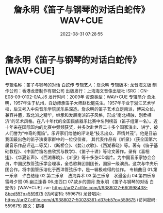 ﻿---
title: 詹永明《笛子与钢琴的对话白蛇传》WAV+CUE
date: 2022-08-31 07:28:55
categories: 古典音乐、新世纪、纯音雅乐
tags: 纯音雅乐
---
# 詹永明《笛子与钢琴的对话白蛇传》[WAV+CUE]

专辑名称：笛子与钢琴的对话 白蛇传
专辑艺人：詹永明
专辑版本: 龙音海文版
制作公司：香港龙音制作有限公司
出版发行：上海海文音像出版社
ISRC：CN-E08-09-0102-0/A.J6
发行时间：2009年
资源类型：WAV+CUE
专辑简介
詹永明，1957年生于杭州，自幼师承笛子大师赵松庭先生。1957年毕业于浙江艺术学校，后又考入中央音乐学院民乐系深造。詹永明的笛子艺术立足南派，博采众长，兼容并蓄，取北派之精华，继承和发展南派笛子风格，形成“南北相融，刚柔相济”的艺术风格。在八十年代的全国民族器乐比赛中名列榜首（笛子组第一名）。近十年来在国际国内的比赛中频频获奖，并多次赴世界二十多个国家演出、讲学，被人们誉为“神奇的魔笛”。乐评家们给他的评论是“技艺出众、声情并茂”。他是目前我国最出色的笛子演奏家群中的一位佼佼者。
其代表作品有《听泉》（获全国第六届音乐作品评选二等奖）、《断桥会》、《婺江欢歌》、《西湖春晓》等。著有《笛子基础教程》、《中国竹笛名曲欣赏与教学》、《笛子十讲》等论文著作。录有《喜相逢》、《华夏新声》、《西湖春晓》、《听泉》等十多张CD唱片。为中国音乐家协会会员，中国民族管弦乐学会理事，全总歌舞团副团长，国家一级演员。这次与中央乐团合作，将中国管乐溶化于西洋管弦乐中，是一辑极难得的佳作。
专辑曲目
01.第一乐章　许白结缘
02.第二乐章　法海弄术
03.第三乐章　水漫金山
04.第四乐章　雷峰夕照
05.幽兰逢春
06.走西口
07.故乡的圆月
詹永明 《笛子与钢琴的对话 白蛇传》[WAV+CUE] .rar: https://url27.ctfile.com/f/9388027-660998438-8bed55?p=559675
(访问密码: 559675)
龙音唱片: https://url27.ctfile.com/d/9388027-50028361-d37eb5?p=559675
(访问密码: 559675)
原文：[链接](https://blog.sina.com.cn/s/blog_1647c7e7601030z53.html)
